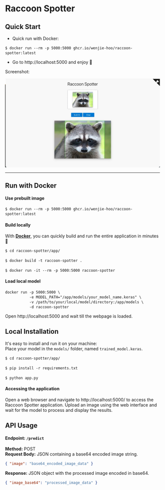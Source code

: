 # Raccoon Spotter

## Quick Start 
 
- Quick run with Docker:
```shell
$ docker run --rm -p 5000:5000 ghcr.io/wenjie-hoo/raccoon-spotter:latest
``` 
- Go to http://localhost:5000 and enjoy :tada: 
 
Screenshot: 
 
<p align="center">
  <img src="./docs/screenshot.avif" alt="raccoon">
</p> 

------------------ 
 
## Run with Docker 
 
#### Use prebuilt image 
 
```shell
$ docker run --rm -p 5000:5000 ghcr.io/wenjie-hoo/raccoon-spotter:latest
```
 
#### Build locally 
 
With **[Docker](https://www.docker.com)**, you can quickly build and run the entire application in minutes :whale: 

```shell 
$ cd raccoon-spotter/app/
 
$ docker build -t raccoon-spotter .
 
$ docker run -it --rm -p 5000:5000 raccoon-spotter
``` 
#### Load local model 
```shell 
docker run -p 5000:5000 \
           -e MODEL_PATH="/app/models/your_model_name.keras" \
           -v /path/to/your/local/model/directory:/app/models \
           -d raccoon-spotter
``` 
Open http://localhost:5000 and wait till the webpage is loaded. 

## Local Installation 

It's easy to install and run it on your machine:  
Place your model in the `models/` folder, named `trained_model.keras`.
 
```shell 
$ cd raccoon-spotter/app/
 
$ pip install -r requirements.txt 
 
$ python app.py 
``` 
 
#### Accessing the application

Open a web browser and navigate to http://localhost:5000/ to access the Raccoon Spotter application. Upload an image using the web interface and wait for the model to process and display the results.

## API Usage
#### <strong>Endpoint:</strong> `/predict`  
<strong>Method:</strong> POST  
<strong>Request Body:</strong> JSON containing a base64 encoded image string.

```json
{ "image": "base64_encoded_image_data" }
``` 

<strong>Response:</strong> JSON object with the processed image encoded in base64.

```json
{ "image_base64": "processed_image_data" }
``` 


